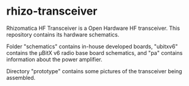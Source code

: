 # rhizo-transceiver

Rhizomatica HF Transceiver is a Open Hardware HF transceiver. This
 repository contains its hardware schematics.

Folder "schematics" contains in-house developed boards, "ubitxv6"
contains the μBitX v6 radio base board schematics, and "pa" contains
information about the power amplifier.

Directory "prototype" contains some pictures of the transceiver being
assembled.
